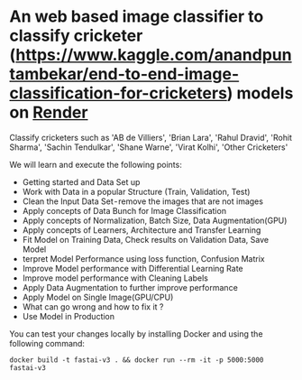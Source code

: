 # An web based image classifier to classify cricketer (https://www.kaggle.com/anandpuntambekar/end-to-end-image-classification-for-cricketers) models on [Render](https://render.com)

Classify cricketers such as 'AB de Villiers', 'Brian Lara', 'Rahul Dravid', 'Rohit Sharma', 'Sachin Tendulkar', 'Shane Warne', 'Virat Kolhi', 'Other Cricketers'

We will learn and execute the following points:

- Getting started and Data Set up
- Work with Data in a popular Structure (Train, Validation, Test)
- Clean the Input Data Set - remove the images that are not images
- Apply concepts of Data Bunch for Image Classification
- Apply concepts of Normalization, Batch Size, Data Augmentation(GPU)
- Apply concepts of Learners, Architecture and Transfer Learning
- Fit Model on Training Data, Check results on Validation Data, Save Model
- terpret Model Performance using loss function, Confusion Matrix
- Improve Model performance with Differential Learning Rate
- Improve model performance with Cleaning Labels
- Apply Data Augmentation to further improve performance
- Apply Model on Single Image(GPU/CPU)
- What can go wrong and how to fix it ?
- Use Model in Production

You can test your changes locally by installing Docker and using the following command:

```
docker build -t fastai-v3 . && docker run --rm -it -p 5000:5000 fastai-v3
```




